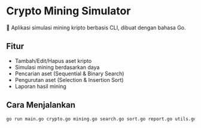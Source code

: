 # Crypto Mining Simulator

🚀 Aplikasi simulasi mining kripto berbasis CLI, dibuat dengan bahasa Go.

## Fitur
- Tambah/Edit/Hapus aset kripto
- Simulasi mining berdasarkan daya
- Pencarian aset (Sequential & Binary Search)
- Pengurutan aset (Selection & Insertion Sort)
- Laporan hasil mining

## Cara Menjalankan
```bash
go run main.go crypto.go mining.go search.go sort.go report.go utils.go
